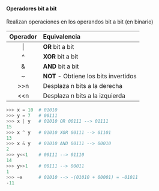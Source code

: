#### Operadores bit a bit
Realizan operaciones en los operandos bit a bit (en binario)

|Operador|Equivalencia|
|:-:|:-|
|\||**OR** bit a bit|
|^|**XOR** bit a bit|
|&|**AND** bit a bit|
|~|**NOT** - Obtiene los bits invertidos|
|>>n|Desplaza n bits a la derecha|
|<<n|Desplaza n bits a la izquierda|

~~~~ python
>>> x = 10  # 01010
>>> y = 7   # 00111
>>> x | y   # 01010 OR 00111 --> 01111
15
>>> x ^ y   # 01010 XOR 00111 --> 01101
13
>>> x & y   # 01010 AND 00111 --> 00010
2
>>> y<<1    # 00111 --> 01110
14
>>> y>>1    # 00111 --> 00011
1
>>> ~x      # 01010 --> -(01010 + 00001) = -01011
-11
~~~~
